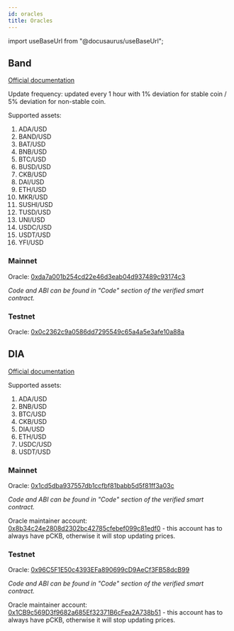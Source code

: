 ```yaml
---
id: oracles
title: Oracles
---
```

import useBaseUrl from "@docusaurus/useBaseUrl";

## Band

[Official documentation](https://docs.bandchain.org/band-standard-dataset/supported-blockchains.html)

Update frequency: updated every 1 hour with 1% deviation for stable coin / 5% deviation for non-stable coin.

Supported assets:
1. ADA/USD
2. BAND/USD
3. BAT/USD
4. BNB/USD
5. BTC/USD
6. BUSD/USD
7. CKB/USD
8. DAI/USD
9. ETH/USD
10. MKR/USD
11. SUSHI/USD
12. TUSD/USD
13. UNI/USD
14. USDC/USD
15. USDT/USD
16. YFI/USD

### Mainnet

Oracle: [0xda7a001b254cd22e46d3eab04d937489c93174c3](https://gw-mainnet-explorer.nervosdao.community/address/0xDA7a001b254CD22e46d3eAB04d937489c93174C3)

*Code and ABI can be found in "Code" section of the verified smart contract.*

### Testnet

Oracle: [0x0c2362c9a0586dd7295549c65a4a5e3afe10a88a](https://gw-explorer.nervosdao.community/address/0x0c2362c9A0586Dd7295549C65a4A5e3aFE10a88A)

## DIA

[Official documentation](https://docs.diadata.org/documentation/oracle-documentation/deployed-contracts#nervos)

Supported assets:
1. ADA/USD
2. BNB/USD
3. BTC/USD
4. CKB/USD
5. DIA/USD
6. ETH/USD
7. USDC/USD
8. USDT/USD

### Mainnet

Oracle: [0x1cd5dba937557db1ccfbf81babb5d5f81ff3a03c](https://gw-mainnet-explorer.nervosdao.community/address/0x1cD5dBA937557db1CCFbF81babb5D5F81FF3a03C) 

*Code and ABI can be found in "Code" section of the verified smart contract.*

Oracle maintainer account: [0x8b34c24e2808d2302bc42785cfebef099c81edf0](https://v1.gwscan.com/account/0x8b34c24e2808d2302bc42785cfebef099c81edf0) - this account has to always have pCKB, otherwise it will stop updating prices.

### Testnet

Oracle: [0x96C5F1E50c4393EFa890699cD9AeCf3FB58dcB99](https://gw-explorer.nervosdao.community/address/0x96C5F1E50c4393EFa890699cD9AeCf3FB58dcB99)

*Code and ABI can be found in "Code" section of the verified smart contract.*

Oracle maintainer account: [0x1CB9c569D3f9682a685Ef32371B6cFea2A738b51](https://v1.testnet.gwscan.com/account/0x1cb9c569d3f9682a685ef32371b6cfea2a738b51) - this account has to always have pCKB, otherwise it will stop updating prices.